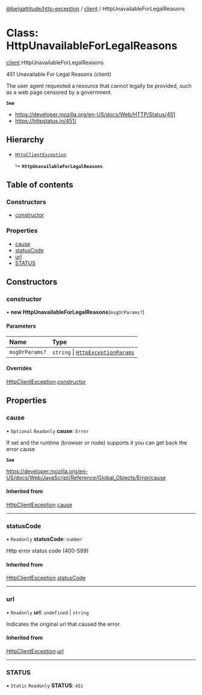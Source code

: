 [@belgattitude/http-exception](../README.md) / [client](../modules/client.md) / HttpUnavailableForLegalReasons

# Class: HttpUnavailableForLegalReasons

[client](../modules/client.md).HttpUnavailableForLegalReasons

451 Unavailable For Legal Reasons (client)

The user agent requested a resource that cannot legally be provided, such as a web page censored by a government.

**`See`**

- https://developer.mozilla.org/en-US/docs/Web/HTTP/Status/451
- https://httpstatus.in/451/

## Hierarchy

- [`HttpClientException`](base.HttpClientException.md)

  ↳ **`HttpUnavailableForLegalReasons`**

## Table of contents

### Constructors

- [constructor](client.HttpUnavailableForLegalReasons.md#constructor)

### Properties

- [cause](client.HttpUnavailableForLegalReasons.md#cause)
- [statusCode](client.HttpUnavailableForLegalReasons.md#statuscode)
- [url](client.HttpUnavailableForLegalReasons.md#url)
- [STATUS](client.HttpUnavailableForLegalReasons.md#status)

## Constructors

### constructor

• **new HttpUnavailableForLegalReasons**(`msgOrParams?`)

#### Parameters

| Name           | Type                                                                         |
| :------------- | :--------------------------------------------------------------------------- |
| `msgOrParams?` | `string` \| [`HttpExceptionParams`](../modules/types.md#httpexceptionparams) |

#### Overrides

[HttpClientException](base.HttpClientException.md).[constructor](base.HttpClientException.md#constructor)

## Properties

### cause

• `Optional` `Readonly` **cause**: `Error`

If set and the runtime (browser or node) supports it
you can get back the error cause

**`See`**

https://developer.mozilla.org/en-US/docs/Web/JavaScript/Reference/Global_Objects/Error/cause

#### Inherited from

[HttpClientException](base.HttpClientException.md).[cause](base.HttpClientException.md#cause)

---

### statusCode

• `Readonly` **statusCode**: `number`

Http error status code (400-599)

#### Inherited from

[HttpClientException](base.HttpClientException.md).[statusCode](base.HttpClientException.md#statuscode)

---

### url

• `Readonly` **url**: `undefined` \| `string`

Indicates the original url that caused the error.

#### Inherited from

[HttpClientException](base.HttpClientException.md).[url](base.HttpClientException.md#url)

---

### STATUS

▪ `Static` `Readonly` **STATUS**: `451`
